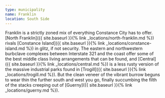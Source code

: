 ```yaml
---
type: municipality
name: Franklin
location: South Side
---
```


Franklin is a strictly zoned mix of everything Constance City has to offer. [North Franklin]({{ site.baseurl }}{% link _locations/north-franklin.md %}) rivals [Constance Island]({{ site.baseurl }}{% link _locations/constance-island.md %}) in glitz, if not security. The eastern and northwestern burbclave complexes between Interstate 321 and the coast offer some of the best middle class living arrangements that can be found, and [Central]({{ site.baseurl }}{% link _locations/central.md %}) is a less rusty version of the massive industrial parks found in [Trogill]({{ site.baseurl }}{% link _locations/trogill.md %}). But the clean veneer of the vibrant burrow beguns to wear thin the further south and west you go, finally succumbing the filth of the stacks creeping out of [Guerny]({{ site.baseurl }}{% link _locations/guerny.md %}).